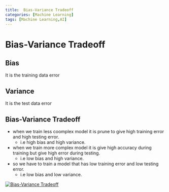 ```yaml
---
title:  Bias-Variance Tradeoff
categories: [Machine Learning]
tags: [Machine Learning,AI]
---
```

# Bias-Variance Tradeoff

## Bias
It is the training data error
## Variance
It is the test data error

## Bias-Variance Tradeoff

 - when we train less coomplex model it is prune to give high training error  and high testing error.
    * i.e high bias and high variance.
 - when we train more complex model it is give high accuracy during training but give high error during testing.
    * i.e low bias and high variance.
 - so we have to train a model that has low training error and low testing error.
    * i.e low bias and low variance.

[![Bias-Variance Tradeoff][image-reference]](https://qph.cf2.quoracdn.net)

[image-reference]: https://qph.cf2.quoracdn.net/main-qimg-0a8394e61f9cb6c0b982b8852c253ac9-lq
